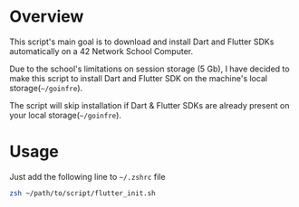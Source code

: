 # Overview
This script's main goal is to download and install Dart and Flutter SDKs automatically on a 42 Network School Computer.

Due to the school's limitations on session storage (5 Gb), I have decided to make this script to install Dart and Flutter SDK on the machine's local storage(```~/goinfre```).

The script will skip installation if Dart & Flutter SDKs are already present on your local storage(```~/goinfre```).

# Usage
Just add the following line to ```~/.zshrc``` file
```bash
zsh ~/path/to/script/flutter_init.sh
```